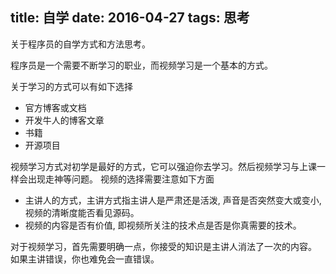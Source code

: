 title: 自学
date: 2016-04-27
tags: 思考
---

关于程序员的自学方式和方法思考。

程序员是一个需要不断学习的职业，而视频学习是一个基本的方式。

关于学习的方式可以有如下选择

- 官方博客或文档
- 开发牛人的博客文章
- 书籍
- 开源项目

视频学习方式对初学是最好的方式，它可以强迫你去学习。然后视频学习与上课一样会出现走神等问题。 视频的选择需要注意如下方面

- 主讲人的方式，主讲方式指主讲人是严肃还是活泼, 声音是否突然变大或变小, 视频的清晰度能否看见源码。
- 视频的内容是否有价值, 即视频所关注的技术点是否是你真需要的技术。

对于视频学习，首先需要明确一点，你接受的知识是主讲人消法了一次的内容。 如果主讲错误，你也难免会一直错误。
